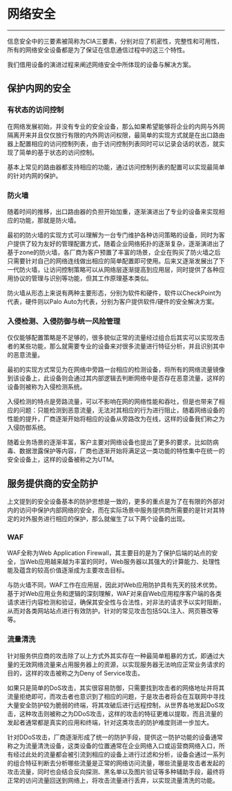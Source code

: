# 网络安全

---

信息安全中的三要素被简称为CIA三要素，分别对应了机密性，完整性和可用性，所有的网络安全设备都是为了保证在信息通信过程中的这三个特性。

我们借用设备的演进过程来阐述网络安全中所体现的设备与解决方案。

## 保护内网的安全

### 有状态的访问控制
在网络发展初始，并没有专业的安全设备，那么如果希望能够将企业的内网与外网隔离开来并且仅仅放行有限的内外网访问权限，最简单的实现方式就是在出口路由器上配置相应的访问控制列表，由于访问控制列表同时可以记录会话的状态，就实现了简单的基于状态的访问控制。

基本上常见的路由器都支持相应的功能，通过访问控制列表的配置可以实现最简单的针对内网的保护。

### 防火墙
随着时间的推移，出口路由器的负担开始加重，逐渐演进出了专业的设备来实现相应的功能，那就是防火墙。

最初的防火墙的实现方式可以理解为一台专门维护各种访问策略的设备，同时为客户提供了较为友好的管理配置方式，随着企业网络拓扑的逐渐复杂，逐渐演进出了基于zone的防火墙，各厂商为客户预置了丰富的场景，企业在购买了防火墙之后只需要针对自己的网络连线做出相应的简单配置即可使用。后来又逐渐发展出了下一代防火墙，让访问控制策略可以从网络层逐渐提高到应用层，同时提供了各种应用协议的管理与识别等功能，但其工作原理基本类似。

防火墙从形态上来说有两种主要形态，分别为软件和硬件，软件以CheckPoint为代表，硬件则以Palo Auto为代表，分别为客户提供软件/硬件的安全解决方案。

### 入侵检测、入侵防御与统一风险管理
仅仅能够配置策略是不足够的，很多貌似正常的流量经过组合后其实可以实现攻击者的某些功能，那么就需要专业的设备来对很多流量进行特征分析，并且识别其中的恶意流量。

最初的实现方式常见为在网络中旁路一台相应的检测设备，将所有的网络流量镜像到该设备上，此设备则会通过其内部逻辑去判断网络中是否存在恶意流量，这样的设备则被称为入侵检测系统。

入侵检测的特点是旁路流量，可以不影响在网的网络性能和吞吐，但是也带来了相应的问题：只能检测到恶意流量，无法对其相应的行为进行阻止，随着网络设备的性能的提升，厂商逐渐开始将相应的设备从旁路改为在线，这样的设备我们称之为入侵防御系统。

随着业务场景的逐渐丰富，客户主要对网络设备也提出了更多的要求，比如防病毒、数据泄露保护等内容，厂商也逐渐开始将满足这一类功能的特性集中在统一的安全设备上，这样的设备被称之为UTM。

## 服务提供商的安全防护
上文提到的安全设备基本的防护思想是一致的，更多的重点是为了在有限的外部对内的访问中保护内部网络的安全，而在实际场景中服务提供商所需要的是针对其特定的对外服务进行相应的保护，那么就催生了以下两个设备的出现。

### WAF
WAF全称为Web Application Firewall，其主要目的是为了保护后端的站点的安全，当Web应用越来越为丰富的同时，Web服务器以其强大的计算能力、处理性能及蕴含的较高价值逐渐成为主要攻击目标。

与防火墙不同，WAF工作在应用层，因此对Web应用防护具有先天的技术优势。基于对Web应用业务和逻辑的深刻理解，WAF对来自Web应用程序客户端的各类请求进行内容检测和验证，确保其安全性与合法性，对非法的请求予以实时阻断，从而对各类网站站点进行有效防护。针对的常见攻击包括SQL注入、网页篡改等等。

### 流量清洗
针对服务供应商的攻击除了以上方式外其实存在一种最简单粗暴的方式，即通过大量的无效网络流量来占用服务器上的资源，以实现服务器无法响应正常业务请求的目的，这样的攻击被称之为Deny of Service攻击。

如果只是简单的DoS攻击，其实很容易防御，只需要找到攻击者的网络地址并将其流量拒绝即可，而攻击者也意识到了相应的问题，于是攻击者将会在互联网中寻找大量安全防护较为脆弱的终端，将其攻破后进行远程控制，从世界各地发起DoS攻击，这种攻击则被称之为DDoS攻击，这样的攻击的特征更难以提取，而且流量的发起者通常都是真实的应用和终端，针对这类攻击的防护难度则进一步加大。

针对DDoS攻击，厂商逐渐形成了统一的防护手段，提供这一防护功能的设备通常称之为流量清洗设备，这类设备的位置通常在企业网络入口或运营商网络入口，所有经过此处的流量都会被引流到相应的设备上进行过滤和分析，设备会通过一系列的组合特征判断去分析哪些流量是正常的网络访问流量，哪些流量是攻击者发起的攻击流量，同时也会结合反向探测、黑名单以及图片验证等多种辅助手段，最终将正常的访问流量回送到网络上，将攻击流量进行丢弃，以实现流量清洗的功能。